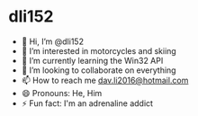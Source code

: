 # dli152
- 👋 Hi, I’m @dli152
- 👀 I’m interested in motorcycles and skiing
- 🌱 I’m currently learning the Win32 API
- 💞️ I’m looking to collaborate on everything
- 📫 How to reach me dav.li2016@hotmail.com
- 😄 Pronouns: He, Him
- ⚡ Fun fact: I'm an adrenaline addict
